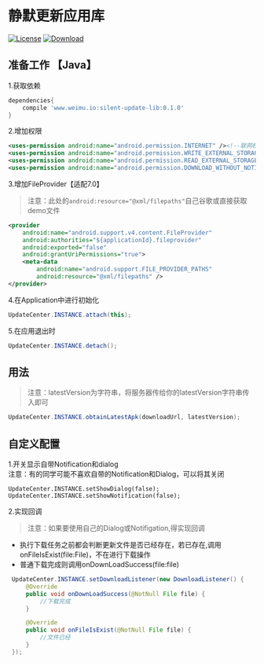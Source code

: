 # 静默更新应用库
[![License](https://img.shields.io/badge/license-Apache%202-green.svg)](https://www.apache.org/licenses/LICENSE-2.0)
[![Download](https://api.bintray.com/packages/yongdongji/android/silent-update-lib/images/download.svg) ](https://bintray.com/yongdongji/android/silent-update-lib/_latestVersion)

## 准备工作 【Java】
1.获取依赖

```gradle
dependencies{
    compile 'www.weimu.io:silent-update-lib:0.1.0'
}
```

2.增加权限

```xml
<uses-permission android:name="android.permission.INTERNET" /><!--联网权限-->
<uses-permission android:name="android.permission.WRITE_EXTERNAL_STORAGE" /><!--存储权限-->
<uses-permission android:name="android.permission.READ_EXTERNAL_STORAGE" /><!--存储权限-->
<uses-permission android:name="android.permission.DOWNLOAD_WITHOUT_NOTIFICATION" /><!--Notification权限-->

```       
3.增加FileProvider【适配7.0】

> 注意：此处的```android:resource="@xml/filepaths"```自己谷歌或直接获取demo文件

```xml
<provider
    android:name="android.support.v4.content.FileProvider"
    android:authorities="${applicationId}.fileprovider"
    android:exported="false"
    android:grantUriPermissions="true">
    <meta-data
        android:name="android.support.FILE_PROVIDER_PATHS"
        android:resource="@xml/filepaths" />
</provider>
```


4.在Application中进行初始化

```java
UpdateCenter.INSTANCE.attach(this);
```

5.在应用退出时

```java
UpdateCenter.INSTANCE.detach();
```


## 用法
> 注意：latestVersion为字符串，将服务器传给你的latestVersion字符串传入即可

```java
UpdateCenter.INSTANCE.obtainLatestApk(downloadUrl, latestVersion);
```

## 自定义配置
1.开关显示自带Notification和dialog<br>
注意：有的同学可能不喜欢自带的Notification和Dialog，可以将其关闭

```
UpdateCenter.INSTANCE.setShowDialog(false);
UpdateCenter.INSTANCE.setShowNotification(false);
```

2.实现回调<br>
> 注意：如果要使用自己的Dialog或Notifigation,得实现回调
* 执行下载任务之前都会判断更新文件是否已经存在，若已存在,调用onFileIsExist(file:File)，不在进行下载操作<br>
* 普通下载完成则调用onDownLoadSuccess(file:file)

```java
 UpdateCenter.INSTANCE.setDownloadListener(new DownloadListener() {
     @Override
     public void onDownLoadSuccess(@NotNull File file) {
         //下载完成
     }

     @Override
     public void onFileIsExist(@NotNull File file) {
         //文件已经
     }
 });
```
